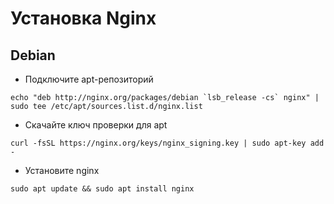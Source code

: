 # Установка Nginx

## Debian
* Подключите apt-репозиторий
```
echo "deb http://nginx.org/packages/debian `lsb_release -cs` nginx" | sudo tee /etc/apt/sources.list.d/nginx.list
```
* Скачайте ключ проверки для apt
```
curl -fsSL https://nginx.org/keys/nginx_signing.key | sudo apt-key add -
```
* Установите nginx
```
sudo apt update && sudo apt install nginx
```